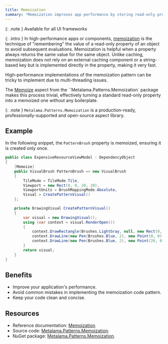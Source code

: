 ```yaml
---
title: Memoization
summary: "Memoization improves app performance by storing read-only property values, avoiding re-evaluation. Use Metalama.Patterns.Memoization for easy implementation."
---
```


{: .note }
Available for all UI frameworks

{: .intro }
In high-performance apps or components, [memoization](https://doc.postsharp.net/metalama/patterns/memoization) is the
technique of "remembering" the value of a read-only property of an object to avoid subsequent evaluations. Memoization
is helpful when a property always returns the same value for the same object. Unlike caching, memoization does not rely
on an external caching component or a string-based key but is implemented directly in the property, making it very fast.

High-performance implementations of the memoization pattern can be tricky to implement due to multi-threading issues.

The [Memoize](https://doc.postsharp.net/metalama/patterns/memoization) aspect from the ``Metalama.Patterns.Memoization` package makes this process trivial,
effectively turning a standard read-only property into a memoized one without any boilerplate.

{: .note }
`Metalama.Patterns.Memoization` is a production-ready, professionally-supported and open-source aspect library. <i class="supported no-tooltip"></i>


## Example

In the following snippet, the `PatternBrush` property is memoized, ensuring it is created only once.

```csharp
public class ExpensiveResourceViewModel : DependencyObject
{
    [Memoize]
    public VisualBrush PatternBrush => new VisualBrush
    {
        TileMode = TileMode.Tile,
        Viewport = new Rect(0, 0, 20, 20),
        ViewportUnits = BrushMappingMode.Absolute,
        Visual = CreatePatternVisual()
    };

    private DrawingVisual CreatePatternVisual()
    {
        var visual = new DrawingVisual();
        using (var context = visual.RenderOpen())
        {
            context.DrawRectangle(Brushes.LightGray, null, new Rect(0, 0, 20, 20));
            context.DrawLine(new Pen(Brushes.Blue, 2), new Point(0, 0), new Point(20, 20));
            context.DrawLine(new Pen(Brushes.Blue, 2), new Point(20, 0), new Point(0, 20));
        }
        return visual;
    }
}
```

## Benefits

* Improve your application's performance.
* Avoid common mistakes in implementing the memoization code pattern.
* Keep your code clean and concise.

## Resources

* Reference documentation: [Memoization](https://doc.postsharp.net/metalama/patterns/memoization).
* Source
  code: [Metalama.Patterns.Memoization](https://github.com/postsharp/Metalama.Patterns/tree/HEAD/src/Metalama.Patterns.Memoization).
* NuGet package: [Metalama.Patterns.Memoization](https://www.nuget.org/packages/Metalama.Patterns.Memoization).
